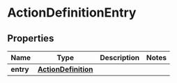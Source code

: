 
# ActionDefinitionEntry

## Properties
Name | Type | Description | Notes
------------ | ------------- | ------------- | -------------
**entry** | [**ActionDefinition**](ActionDefinition.md) |  | 




